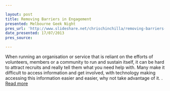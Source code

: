 ```yaml
---

layout: post
title: Removing Barriers in Engagement
presented: Melbourne Geek Night
pres_url: 'http://www.slideshare.net/chrischinchilla/removing-barriers-in-engagement-melbourne-geek-night-july-2013'
date_presented: 17/07/2013
pres_source:

---
```

When running an organisation or service that is reliant on the efforts of volunteers, members or a community to run and sustain itself, it can be hard to attract recruits and really tell them what you need help with. Many make it difficult to access information and get involved, with technology making accessing this information easier and easier, why not take advantage of it. . [Read more](http://www.slideshare.net/chrischinchilla/removing-barriers-in-engagement-melbourne-geek-night-july-2013)